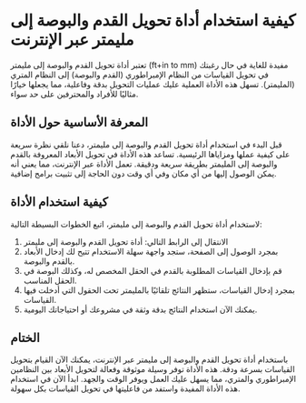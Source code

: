 كيفية استخدام أداة تحويل القدم والبوصة إلى مليمتر عبر الإنترنت
==============================================================

تعتبر أداة تحويل القدم والبوصة إلى مليمتر (ft+in to mm) مفيدة للغاية في حال رغبتك في تحويل القياسات من النظام الإمبراطوري (القدم والبوصة) إلى النظام المتري (المليمتر). تسهل هذه الأداة العملية عليك عمليات التحويل بدقة وفاعلية، مما يجعلها خيارًا مثاليًا للأفراد والمحترفين على حد سواء.

المعرفة الأساسية حول الأداة
---------------------------

قبل البدء في استخدام أداة تحويل القدم والبوصة إلى مليمتر، دعنا نلقي نظرة سريعة على كيفية عملها ومزاياها الرئيسية. تساعد هذه الأداة في تحويل الأبعاد المعروفة بالقدم والبوصة إلى المليمتر بطريقة سريعة ودقيقة. تعمل الأداة عبر الإنترنت، مما يعني أنه يمكن الوصول إليها من أي مكان وفي أي وقت دون الحاجة إلى تثبيت برامج إضافية.

كيفية استخدام الأداة
--------------------

لاستخدام أداة تحويل القدم والبوصة إلى مليمتر، اتبع الخطوات البسيطة التالية:

1. الانتقال إلى الرابط التالي: أداة تحويل القدم والبوصة إلى مليمتر
2. بمجرد الوصول إلى الصفحة، ستجد واجهة سهلة الاستخدام تتيح لك إدخال الأبعاد بالقدم والبوصة.
3. قم بإدخال القياسات المطلوبة بالقدم في الحقل المخصص له، وكذلك البوصة في الحقل المناسب.
4. بمجرد إدخال القياسات، ستظهر النتائج تلقائيًا بالمليمتر تحت الحقول التي أدخلت فيها القياسات.
5. يمكنك الآن استخدام النتائج بدقة وثقة في مشروعك أو احتياجاتك اليومية.

الختام
------

باستخدام أداة تحويل القدم والبوصة إلى مليمتر عبر الإنترنت، يمكنك الآن القيام بتحويل القياسات بسرعة ودقة. هذه الأداة توفر وسيلة موثوقة وفعالة لتحويل الأبعاد بين النظامين الإمبراطوري والمتري، مما يسهل عليك العمل ويوفر الوقت والجهد. ابدأ الآن في استخدام هذه الأداة المفيدة واستفد من فاعليتها في تحويل القياسات بكل سهولة.